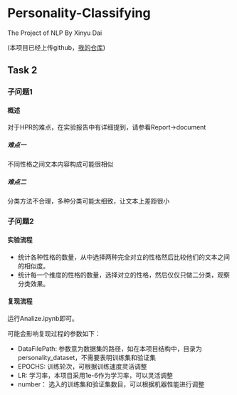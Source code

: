# Personality-Classifying
The Project of NLP By Xinyu Dai

(本项目已经上传github，[我的仓库](https://github.com/YksYiZov/Personality-Classifying/tree/main))
## Task 2
### 子问题1
#### 概述
对于HPR的难点，在实验报告中有详细提到，请参看Report->document
##### 难点一
不同性格之间文本内容构成可能很相似
##### 难点二
分类方法不合理，多种分类可能太细致，让文本上差距很小
### 子问题2
#### 实验流程
- 统计各种性格的数量，从中选择两种完全对立的性格然后比较他们的文本之间的相似度。
- 统计每一个维度的性格的数量，选择对立的性格，然后仅仅只做二分类，观察分类效果。
#### 复现流程
运行Analize.ipynb即可。

可能会影响复现过程的参数如下：
- DataFilePath: 参数意为数据集的路径，如在本项目结构中，目录为personality_dataset，不需要表明训练集和验证集
- EPOCHS: 训练轮次，可根据训练速度灵活调整
- LR: 学习率，本项目采用1e-6作为学习率，可以灵活调整
- number： 选入的训练集和验证集数目，可以根据机器性能进行调整

